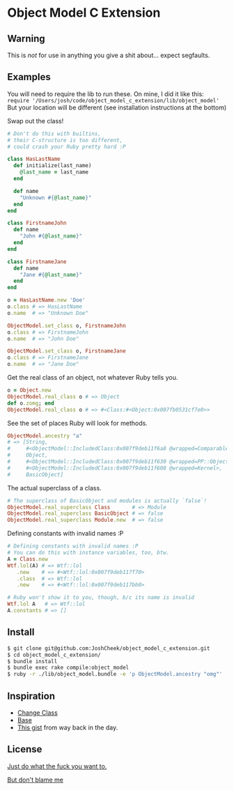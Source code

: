 Object Model C Extension
========================

Warning
-------

This is *not* for use in anything you give a shit about...
expect segfaults.


Examples
--------

You will need to require the lib to run these.
On mine, I did it like this: `require '/Users/josh/code/object_model_c_extension/lib/object_model'`
But your location will be different (see installation instructions at the bottom)


Swap out the class!

```ruby
# Don't do this with builtins,
# their C-structure is too different,
# could crash your Ruby pretty hard :P

class HasLastName
  def initialize(last_name)
    @last_name = last_name
  end

  def name
    "Unknown #{@last_name}"
  end
end

class FirstnameJohn
  def name
    "John #{@last_name}"
  end
end

class FirstnameJane
  def name
    "Jane #{@last_name}"
  end
end

o = HasLastName.new 'Doe'
o.class # => HasLastName
o.name  # => "Unknown Doe"

ObjectModel.set_class o, FirstnameJohn
o.class # => FirstnameJohn
o.name  # => "John Doe"

ObjectModel.set_class o, FirstnameJane
o.class # => FirstnameJane
o.name  # => "Jane Doe"
```


Get the real class of an object, not whatever Ruby tells you.

```ruby
o = Object.new
ObjectModel.real_class o # => Object
def o.zomg; end
ObjectModel.real_class o # => #<Class:#<Object:0x007fb0531cf7e0>>
```

See the set of places Ruby will look for methods.

```ruby
ObjectModel.ancestry "a"
# => [String,
#     #<ObjectModel::IncludedClass:0x007f9deb11f6a8 @wrapped=Comparable>,
#     Object,
#     #<ObjectModel::IncludedClass:0x007f9deb11f630 @wrapped=PP::ObjectMixin>,
#     #<ObjectModel::IncludedClass:0x007f9deb11f608 @wrapped=Kernel>,
#     BasicObject]
```

The actual superclass of a class.

```ruby
# The superclass of BasicObject and modules is actually `false`!
ObjectModel.real_superclass Class       # => Module
ObjectModel.real_superclass BasicObject # => false
ObjectModel.real_superclass Module.new  # => false
```

Defining constants with invalid names :P

```ruby
# Defining constants with invalid names :P
# You can do this with instance variables, too, btw.
A = Class.new
Wtf.lol(A) # => Wtf::lol
   .new    # => #<Wtf::lol:0x007f9deb117f70>
   .class  # => Wtf::lol
   .new    # => #<Wtf::lol:0x007f9deb117bb0>

# Ruby won't show it to you, though, b/c its name is invalid
Wtf.lol A   # => Wtf::lol
A.constants # => []
```


Install
-------

```sh
$ git clone git@github.com:JoshCheek/object_model_c_extension.git
$ cd object_model_c_extension/
$ bundle install
$ bundle exec rake compile:object_model
$ ruby -r ./lib/object_model.bundle -e 'p ObjectModel.ancestry "omg"'
```


Inspiration
-----------

* [Change Class](https://github.com/seattlerb/change_class)
* [Base](https://github.com/garybernhardt/base)
* [This gist](https://gist.github.com/JoshCheek/4574453) from way back in the day.


License
-------

[Just do what the fuck you want to.](http://www.wtfpl.net/about/)

[But don't blame me](http://en.wikipedia.org/wiki/MIT_License#License_terms)

